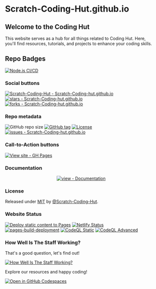 # Scratch-Coding-Hut.github.io
## Welcome to the Coding Hut

This website serves as a hub for all things related to Coding Hut. Here, you'll find resources, tutorials, and projects to enhance your coding skills.

## Repo Badges

[![Node.js CI/CD](https://github.com/Scratch-Coding-Hut/Scratch-Coding-Hut/actions/workflows/node.js.yml/badge.svg)](https://github.com/Scratch-Coding-Hut/Scratch-Coding-Hut/actions/workflows/node.js.yml)

### Social buttons

[![Scratch-Coding-Hut - Scratch-Coding-hut.github.io](https://img.shields.io/static/v1?label=Scratch-Coding-Hut&message=Scratch-Coding-hut.github.io&color=blue&logo=github)](https://github.com/Scratch-Coding-Hut/Scratch-Coding-hut.github.io "Go to GitHub repo")
[![stars - Scratch-Coding-hut.github.io](https://img.shields.io/github/stars/Scratch-Coding-Hut/Scratch-Coding-hut.github.io?style=social)](https://github.com/Scratch-Coding-Hut/Scratch-Coding-hut.github.io)
[![forks - Scratch-Coding-hut.github.io](https://img.shields.io/github/forks/Scratch-Coding-Hut/Scratch-Coding-hut.github.io?style=social)](https://github.com/Scratch-Coding-Hut/Scratch-Coding-hut.github.io)


### Repo metadata

![GitHub repo size](https://img.shields.io/github/repo-size/Scratch-Coding-Hut/Scratch-Coding-Hut.github.io)
[![GitHub tag](https://img.shields.io/github/tag/Scratch-Coding-Hut/Scratch-Coding-hut.github.io?include_prereleases=&sort=semver&color=blue)](https://github.com/Scratch-Coding-Hut/Scratch-Coding-hut.github.io/releases/)
[![License](https://img.shields.io/badge/License-MIT-blue)](#license)
[![issues - Scratch-Coding-hut.github.io](https://img.shields.io/github/issues/Scratch-Coding-Hut/Scratch-Coding-hut.github.io)](https://github.com/Scratch-Coding-Hut/Scratch-Coding-hut.github.io/issues)

### Call-to-Action buttons

[![View site - GH Pages](https://img.shields.io/badge/View_site-GH_Pages-2ea44f?style=for-the-badge)](https://scratch-coding-hut.github.io/Scratch-Coding-hut.github.io/)

### Documentation

<div align="center">

[![view - Documentation](https://img.shields.io/badge/view-Documentation-blue?style=for-the-badge)](/docs/ "Go to project documentation")

</div>


### License

Released under [MIT](/LICENSE) by [@Scratch-Coding-Hut](https://github.com/Scratch-Coding-Hut).

### Website Status

[![Deploy static content to Pages](https://github.com/Scratch-Coding-Hut/Scratch-Coding-Hut.github.io/actions/workflows/static.yml/badge.svg)](https://github.com/Scratch-Coding-Hut/Scratch-Coding-Hut.github.io/actions/workflows/static.yml)
[![Netlify Status](https://api.netlify.com/api/v1/badges/24833615-5a91-45ff-87cd-42a9f87ddc9f/deploy-status)](https://app.netlify.com/sites/scratch-coding-hut/deploys)
[![pages-build-deployment](https://github.com/Scratch-Coding-Hut/Scratch-Coding-Hut.github.io/actions/workflows/pages/pages-build-deployment/badge.svg)](https://github.com/Scratch-Coding-Hut/Scratch-Coding-Hut.github.io/actions/workflows/pages/pages-build-deployment)
[![CodeQL Static](https://github.com/Scratch-Coding-Hut/Scratch-Coding-Hut.github.io/actions/workflows/github-code-scanning/codeql/badge.svg)](https://github.com/Scratch-Coding-Hut/Scratch-Coding-Hut.github.io/actions/workflows/github-code-scanning/codeql)
[![CodeQL Advanced](https://github.com/Scratch-Coding-Hut/Scratch-Coding-Hut.github.io/actions/workflows/codeql.yml/badge.svg)](https://github.com/Scratch-Coding-Hut/Scratch-Coding-Hut.github.io/actions/workflows/codeql.yml)

### How Well Is The Staff Working?
That's a good question, let's find out!

[![How Well Is The Staff Working?](https://github.com/Scratch-Coding-Hut/Scratch-Coding-Hut.github.io/actions/workflows/staff.yml/badge.svg)](https://github.com/Scratch-Coding-Hut/Scratch-Coding-Hut.github.io/actions/workflows/staff.yml)

Explore our resources and happy coding!

[![Open in GitHub Codespaces](https://github.com/codespaces/badge.svg)](https://codespaces.new/Scratch-Coding-Hut/Scratch-Coding-Hut.github.io)
